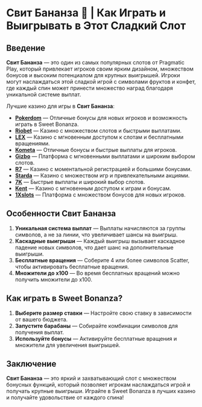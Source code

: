 # Свит Бананза 🍌 | Как Играть и Выигрывать в Этот Сладкий Слот

## Введение

**Свит Бананза** — это один из самых популярных слотов от Pragmatic Play, который привлекает игроков своим ярким дизайном, множеством бонусов и высоким потенциалом для крупных выигрышей. Игроки могут наслаждаться этой сладкой игрой с символами фруктов и конфет, где каждый спин может принести множество наград благодаря уникальной системе выплат.

Лучшие казино для игры в **Свит Бананза**:

- **[Pokerdom](https://brandplay.link/4k77v2yx)** — Отличные бонусы для новых игроков и возможность играть в Sweet Bonanza.
- **[Riobet](https://brandplay.link/7xBLTPyj)** — Казино с множеством слотов и быстрыми выплатами.
- **[LEX](https://brandplay.link/zW4hdDFV)** — Казино с мгновенным доступом к слотам и бесплатными вращениями.
- **[Kometa](https://brandplay.link/8ZymQJV8)** — Отличные бонусы и быстрые выплаты для игроков.
- **[Gizbo](https://brandplay.link/bprXw4YV)** — Платформа с мгновенными выплатами и широким выбором слотов.
- **[R7](https://brandplay.link/bMd3Yjsw)** — Казино с моментальной регистрацией и большими бонусами.
- **[Starda](https://brandplay.link/fB7xwRFL)** — Казино с множеством игр и привлекательными акциями.
- **[7K](https://brandplay.link/BvQyFShp)** — Быстрые выплаты и широкий выбор слотов.
- **[Kent](https://brandplay.link/Fv2WP3js)** — Казино с мгновенным доступом к играм и бонусам.
- **[1Xslots](https://brandplay.link/hSB1khtr)** — Платформа с множеством бонусов для новых игроков.

## Особенности Свит Бананза

1. **Уникальная система выплат** — Выплаты начисляются за группы символов, а не за линии, что увеличивает шансы на выигрыш.
2. **Каскадные выигрыши** — Каждый выигрыш вызывает каскадное падение новых символов, что дает шанс на дополнительные выигрыши.
3. **Бесплатные вращения** — Соберите 4 или более символов Scatter, чтобы активировать бесплатные вращения.
4. **Множители до x100** — Во время бесплатных вращений можно получить множители до x100.

## Как играть в Sweet Bonanza?

1. **Выберите размер ставки** — Настройте свою ставку в зависимости от вашего бюджета.
2. **Запустите барабаны** — Собирайте комбинации символов для получения выплат.
3. **Используйте бонусы** — Активируйте бесплатные вращения и множители для увеличения выигрышей.

## Заключение

**Свит Бананза** — это яркий и захватывающий слот с множеством бонусных функций, который позволяет игрокам наслаждаться игрой и получать крупные выигрыши. Играйте в Sweet Bonanza в лучших казино и получайте удовольствие от каждого спина!
